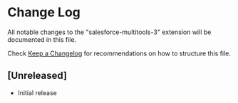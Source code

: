 # Change Log

All notable changes to the "salesforce-multitools-3" extension will be documented in this file.

Check [Keep a Changelog](http://keepachangelog.com/) for recommendations on how to structure this file.

## [Unreleased]

- Initial release
